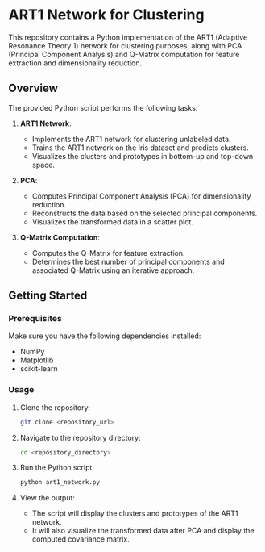 # ART1 Network for Clustering

This repository contains a Python implementation of the ART1 (Adaptive Resonance Theory 1) network for clustering purposes, along with PCA (Principal Component Analysis) and Q-Matrix computation for feature extraction and dimensionality reduction.

## Overview

The provided Python script performs the following tasks:

1. **ART1 Network**:
    - Implements the ART1 network for clustering unlabeled data.
    - Trains the ART1 network on the Iris dataset and predicts clusters.
    - Visualizes the clusters and prototypes in bottom-up and top-down space.

2. **PCA**:
    - Computes Principal Component Analysis (PCA) for dimensionality reduction.
    - Reconstructs the data based on the selected principal components.
    - Visualizes the transformed data in a scatter plot.

3. **Q-Matrix Computation**:
    - Computes the Q-Matrix for feature extraction.
    - Determines the best number of principal components and associated Q-Matrix using an iterative approach.

## Getting Started

### Prerequisites

Make sure you have the following dependencies installed:

- NumPy
- Matplotlib
- scikit-learn

### Usage

1. Clone the repository:

    ```bash
    git clone <repository_url>
    ```

2. Navigate to the repository directory:

    ```bash
    cd <repository_directory>
    ```

3. Run the Python script:

    ```bash
    python art1_network.py
    ```

4. View the output:

    - The script will display the clusters and prototypes of the ART1 network.
    - It will also visualize the transformed data after PCA and display the computed covariance matrix.


